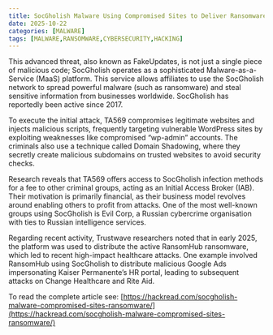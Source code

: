 ```yaml
---
title: SocGholish Malware Using Compromised Sites to Deliver Ransomware
date: 2025-10-22
categories: [MALWARE]
tags: [MALWARE,RANSOMWARE,CYBERSECURITY,HACKING]
---
```


This advanced threat, also known as FakeUpdates, is not just a single piece of malicious code; SocGholish operates as a sophisticated Malware-as-a-Service (MaaS) platform. This service allows affiliates to use the SocGholish network to spread powerful malware (such as ransomware) and steal sensitive information from businesses worldwide. SocGholish has reportedly been active since 2017.

To execute the initial attack, TA569 compromises legitimate websites and injects malicious scripts, frequently targeting vulnerable WordPress sites by exploiting weaknesses like compromised “wp-admin” accounts. The criminals also use a technique called Domain Shadowing, where they secretly create malicious subdomains on trusted websites to avoid security checks.

Research reveals that TA569 offers access to SocGholish infection methods for a fee to other criminal groups, acting as an Initial Access Broker (IAB). Their motivation is primarily financial, as their business model revolves around enabling others to profit from attacks. One of the most well-known groups using SocGholish is Evil Corp, a Russian cybercrime organisation with ties to Russian intelligence services.

Regarding recent activity, Trustwave researchers noted that in early 2025, the platform was used to distribute the active RansomHub ransomware, which led to recent high-impact healthcare attacks. One example involved RansomHub using SocGholish to distribute malicious Google Ads impersonating Kaiser Permanente’s HR portal, leading to subsequent attacks on Change Healthcare and Rite Aid.

To read the complete article see:
[https://hackread.com/socgholish-malware-compromised-sites-ransomware/](https://hackread.com/socgholish-malware-compromised-sites-ransomware/) 